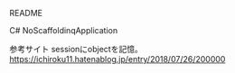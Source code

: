 README

C# NoScaffoldinqApplication

参考サイト
sessionにobjectを記憶。
https://ichiroku11.hatenablog.jp/entry/2018/07/26/200000